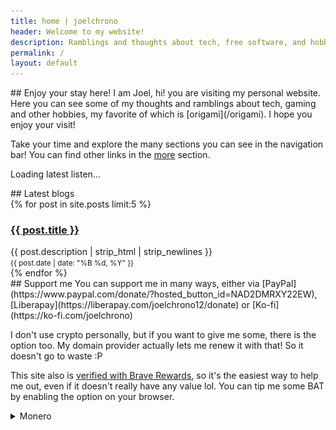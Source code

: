```yaml
---
title: home | joelchrono
header: Welcome to my website!
description: Ramblings and thoughts about tech, free software, and hobbies of my life, shared bit by bit.
permalink: /
layout: default
---
```



<article markdown="1">
## Enjoy your stay here!
I am Joel, hi! you are visiting my personal website. Here you can see some of
my thoughts and ramblings about tech, gaming and other hobbies, my favorite of
which is [origami](/origami). I hope you enjoy your visit!

Take your time and explore the many sections you can see in the navigation bar!
You can find other links in the [more](/more) section.
</article>

<!-- Place this where you want the latest song info to show -->
<!-- Place this where you want the latest song info to show -->
<div id="latest-listen">
  <p>Loading latest listen...</p>
</div>

<script>
  async function getLatestListen(username) {
    const url = `https://api.listenbrainz.org/1/user/${username}/listens?count=1`;
    const container = document.getElementById('latest-listen');

    try {
      const response = await fetch(url);
      const data = await response.json();
      
      console.log(data); // Log the raw JSON to check its structure

      if (data.payload && data.payload.listens && data.payload.listens.length > 0) {
        const listen = data.payload.listens[0];
        const track = listen.track_metadata.track_name;
        const artist = listen.track_metadata.artist_name;
        const albumArt = listen.track_metadata.album_art_url;
        const listenedAt = new Date(listen.listened_at * 1000); // Convert timestamp
        const dateFormatted = listenedAt.toLocaleString();

        // Build the content in the format similar to your bash script
        container.innerHTML = `
          <div><b>Last listened track:</b></br>
          <i>${track}</i> by <i>${artist}</i>. - ${dateFormatted}</div>
        `;
        if (albumArt) {
        container.innerHTML += `<p><strong>Album Art:</strong></p>
        <img src="${albumArt}" alt="Album Art" style="width: 100px; height: 100px; border-radius: 8px; border: 2px solid #ddd;">
        `
        }
        else{

        }
      } else {
        container.innerHTML = `<p>No recent listens found.</p>`;
      }
    } catch (error) {
      console.error("Error fetching listen:", error);
      container.innerHTML = `<p>Failed to load latest listen.</p>`;
    }
  }

  // Replace this with your actual ListenBrainz username
  getLatestListen("joel76");
</script>



<article markdown="1">
## Latest blogs
<div class="flex-container">
{% for post in site.posts limit:5 %}
<article>
  <h3><a href="{{ post.url }}"><b>{{ post.title }}</b></a></h3>
  <div>{{ post.description | strip_html | strip_newlines }}</div>
  <small>{{ post.date | date: "%B %d, %Y" }}</small>
</article>
{% endfor %} 
</div>
</article>

<article markdown="1" >
## Support me
You can support me in many ways, either via [PayPal](https://www.paypal.com/donate/?hosted_button_id=NAD2DMRXY22EW), [Liberapay](https://liberapay.com/joelchrono12/donate) or [Ko-fi](https://ko-fi.com/joelchrono)

I don't use crypto personally, but if you want to give me some, there is the option too. My domain provider actually lets me renew it with that! So it doesn't go to waste :P

This site also is [verified with Brave Rewards](https://brave.com/), so it's the easiest way to help me out, even if it doesn't really have any value lol. You can tip me some BAT by enabling the option on your browser.

<details>
<summary>Monero</summary>
I only use <b>Monero</b> since at least its something anonymous and privacy respecting!
<pre>
45Y7FRc1SfrB8YsoJKnoWqTxRaLdFRghaB5EvVaLhs3BMmr3mT5jsooKVVefyF6m4Hg3CyM24q7Ck6TrnbhWmmEMLVJmc1e
</pre>
<div style="display: flex;justify-content: center">
<img alt="45Y7FRc1SfrB8YsoJKnoWqTxRaLdFRghaB5EvVaLhs3BMmr3mT5jsooKVVefyF6m4Hg3CyM24q7Ck6TrnbhWmmEMLVJmc1e" src="./assets/img/test.png"/>
</div>
</details>
</article>
